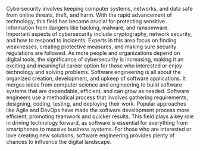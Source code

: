 Cybersecurity involves keeping computer systems, networks, and data safe from online threats, theft, and harm. With the rapid advancement of technology, this field has become crucial for protecting sensitive information from dangers like hacking, malware, and ransomware. Important aspects of cybersecurity include cryptography, network security, and how to respond to incidents. Experts in this area focus on finding weaknesses, creating protective measures, and making sure security regulations are followed. As more people and organizations depend on digital tools, the significance of cybersecurity is increasing, making it an exciting and meaningful career option for those who interested or enjoy technology and solving problems.
Software engineering is all about the organized creation, development, and upkeep of software applications. It merges ideas from computer science and engineering to build software systems that are dependable, efficient, and can grow as needed. Software engineers use a methodical process that involves gathering requirements, designing, coding, testing, and deploying their work. Popular approaches like Agile and DevOps have made the software development process more efficient, promoting teamwork and quicker results. This field plays a key role in driving technology forward, as software is essential for everything from smartphones to massive business systems. For those who are interested or love creating new solutions, software engineering provides plenty of chances to influence the digital landscape.

